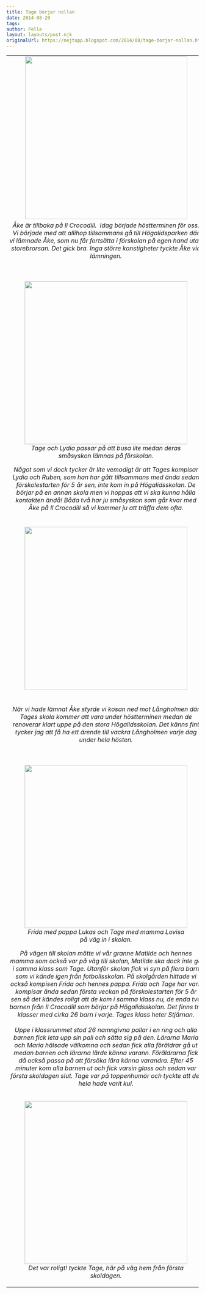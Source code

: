```yaml
---
title: Tage börjar nollan
date: 2014-08-20
tags: 	
author: Pelle
layout: layouts/post.njk
originalUrl: https://nejtupp.blogspot.com/2014/08/tage-borjar-nollan.html
---
```


<table align="center" cellpadding="0" cellspacing="0" class="tr-caption-container" style="margin-left: auto; margin-right: auto; text-align: center;"><tbody><tr><td><img src="../../../../img/Skolstart-PERK3914.jpg" height="425"></td></tr><tr><td class="tr-caption"><i>Åke är tillbaka på Il Crocodill. </figcaption>
</figure>Idag började höstterminen för oss. Vi började med att allihop tillsammans gå till Högalidsparken där vi lämnade Åke, som nu får fortsätta i förskolan på egen hand utan storebrorsan. Det gick bra. Inga större konstigheter tyckte Åke vid lämningen.<br><br><br>

<figure>
	<img src="../../../../img/Skolstart-PERK3915.jpg" height="426">
	<figcaption>Tage och Lydia passar på att busa lite medan deras småsyskon lämnas på förskolan.</figcaption>
</figure>Något som vi dock tycker är lite vemodigt är att Tages kompisar Lydia och Ruben, som han har gått tillsammans med ända sedan förskolestarten för 5 år sen, inte kom in på Högalidsskolan. De börjar på en annan skola men vi hoppas att vi ska kunna hålla kontakten ändå! Båda två har ju småsyskon som går kvar med Åke på Il Crocodill så vi kommer ju att träffa dem ofta.<br><br><br><div class="separator" style="clear: both; text-align: center;"><img src="../../../../img/Skolstart-PERK3924.jpg" height="426"></div><br><br>När vi hade lämnat Åke styrde vi kosan ned mot Långholmen där Tages skola kommer att vara under höstterminen medan de renoverar klart uppe på den stora Högalidsskolan. Det känns fint tycker jag att få ha ett ärende till vackra Långholmen varje dag under hela hösten.<br><br><br>

<figure>
	<img src="../../../../img/Skolstart-PERK3945.jpg" height="426">
	<figcaption>Frida med pappa Lukas och Tage med mamma Lovisa på väg in i skolan.</figcaption>
</figure>På vägen till skolan mötte vi vår granne Matilde och hennes mamma som också var på väg till skolan, Matilde ska dock inte gå i samma klass som Tage. Utanför skolan fick vi syn på flera barn som vi kände igen från fotbollsskolan. På skolgården hittade vi också kompisen Frida och hennes pappa. Frida och Tage har varit kompisar ända sedan första veckan på förskolestarten för 5 år sen så det kändes roligt att de kom i samma klass nu, de enda två barnen från Il Crocodill som börjar på Högalidsskolan. Det finns tre klasser med cirka 26 barn i varje. Tages klass heter Stjärnan.<br><br>Uppe i klassrummet stod 26 namngivna pallar i en ring och alla barnen fick leta upp sin pall och sätta sig på den. Lärarna Maria och Maria hälsade välkomna och sedan fick alla föräldrar gå ut medan barnen och lärarna lärde känna varann. Föräldrarna fick då också passa på att försöka lära känna varandra. Efter 45 minuter kom alla barnen ut och fick varsin glass och sedan var första skoldagen slut. Tage var på toppenhumör och tyckte att det hela hade varit kul.<br><br>

<figure>
	<img src="../../../../img/Skolstart-PERK3952.jpg" height="426">
	<figcaption>Det var roligt! tyckte Tage, här på väg hem från första skoldagen.</figcaption>
</figure>
